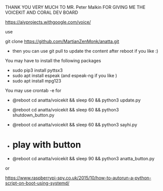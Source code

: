 THANK YOU VERY MUCH TO MR. Peter Malkin FOR GIVING ME THE VOICEKIT AND CORAL DEV BOARD


https://aiyprojects.withgoogle.com/voice/


use

git clone https://github.com/MartianZenMonk/anatta.git

- then you can use git pull to update the content after reboot if you like :)


You may have to install the following packages
- sudo pip3 install pyttsx3
- sudo apt  install espeak  (and espeak-ng if you like )
- sudo apt  install mpg123


You may use crontab -e for
- @reboot cd anatta/voicekit && sleep 60 && python3 update.py
- @reboot cd anatta/voicekit && sleep 60 && python3 shutdown_button.py
- @reboot cd anatta/voicekit && sleep 60 && python3 sayhi.py

- # play with button
- @reboot cd anatta/voicekit && sleep 90 && python3 anatta_button.py 


or


https://www.raspberrypi-spy.co.uk/2015/10/how-to-autorun-a-python-script-on-boot-using-systemd/



